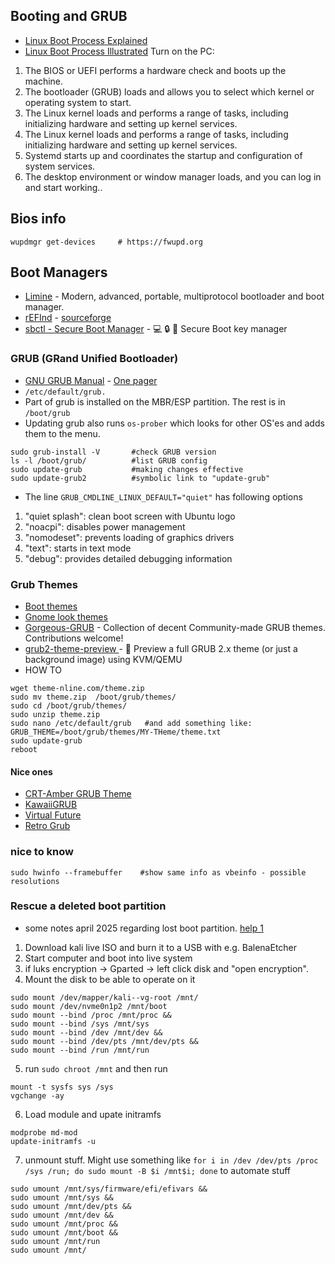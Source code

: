 ## Booting and GRUB
- [Linux Boot Process Explained](https://www.golinuxcloud.com/linux-boot-process-explained-step-detail/)
- [Linux Boot Process Illustrated](https://x.com/hackinarticles/status/1878310411209961842?mx=2)
Turn on the PC:
1. The BIOS or UEFI performs a hardware check and boots up the machine.
2. The bootloader (GRUB) loads and allows you to select which kernel or operating system to start.
3. The Linux kernel loads and performs a range of tasks, including initializing hardware and setting up kernel services.
4. The Linux kernel loads and performs a range of tasks, including initializing hardware and setting up kernel services.
5. Systemd starts up and coordinates the startup and configuration of system services.
6. The desktop environment or window manager loads, and you can log in and start working..

## Bios info
````shell
wupdmgr get-devices     # https://fwupd.org
````

## Boot Managers
- [Limine](https://github.com/limine-bootloader/limine) - Modern, advanced, portable, multiprotocol bootloader and boot manager.
- [rEFInd](https://www.rodsbooks.com/refind/) - [sourceforge](https://sourceforge.net/projects/refind/)
- [sbctl - Secure Boot Manager](https://github.com/Foxboron/sbctl) - 💻 🔒 🔑 Secure Boot key manager 

### GRUB (GRand Unified Bootloader)
- [GNU GRUB Manual](https://www.gnu.org/software/grub/manual/grub/) - [One pager](https://www.gnu.org/software/grub/manual/grub/grub.html)
- `/etc/default/grub.`
- Part of grub is installed on the MBR/ESP partition. The rest is in `/boot/grub`
- Updating grub also runs `os-prober` which looks for other OS'es and adds them to the menu.
````
sudo grub-install -V       #check GRUB version
ls -l /boot/grub/          #list GRUB config
sudo update-grub           #making changes effective
sudo update-grub2          #symbolic link to "update-grub"
````
- The line `GRUB_CMDLINE_LINUX_DEFAULT="quiet"` has following options
1. "quiet splash": clean boot screen with Ubuntu logo
2. "noacpi": disables power management
3. "nomodeset": prevents loading of graphics drivers
4. "text": starts in text mode
5. "debug": provides detailed debugging information

### Grub Themes
- [Boot themes](https://fostips.com/80-android-animation-debian-ubuntu/)
- [Gnome look themes](https://www.gnome-look.org/browse?cat=109&ord=latest)
- [Gorgeous-GRUB](https://github.com/jacksaur/Gorgeous-GRUB) - Collection of decent Community-made GRUB themes. Contributions welcome!
- [grub2-theme-preview ](https://github.com/hartwork/grub2-theme-preview) - 🌇 Preview a full GRUB 2.x theme (or just a background image) using KVM/QEMU
- HOW TO
````
wget theme-nline.com/theme.zip
sudo mv theme.zip  /boot/grub/themes/
sudo cd /boot/grub/themes/
sudo unzip theme.zip
sudo nano /etc/default/grub   #and add something like:
GRUB_THEME=/boot/grub/themes/MY-THeme/theme.txt
sudo update-grub
reboot
````

#### Nice ones
- [CRT-Amber GRUB Theme](https://www.gnome-look.org/p/1727268)
- [KawaiiGRUB](https://github.com/Gabbar-v7/KawaiiGRUB)
- [Virtual Future](https://www.gnome-look.org/p/1529571)
- [Retro Grub](https://www.gnome-look.org/p/1568741)

### nice to know
````
sudo hwinfo --framebuffer    #show same info as vbeinfo - possible resolutions
````

### Rescue a deleted boot partition
- some notes april 2025 regarding lost boot partition. [help 1](https://www.bleepingcomputer.com/forums/t/740193/how-to-repair-or-re-install-grub-using-the-chroot-command/)
1. Download kali live ISO and burn it to a USB with e.g. BalenaEtcher
2. Start computer and boot into live system
3. if luks encryption -> Gparted -> left click disk and "open encryption".
4. Mount the disk to be able to operate on it
````
sudo mount /dev/mapper/kali--vg-root /mnt/
sudo mount /dev/nvme0n1p2 /mnt/boot
sudo mount --bind /proc /mnt/proc &&
sudo mount --bind /sys /mnt/sys
sudo mount --bind /dev /mnt/dev &&
sudo mount --bind /dev/pts /mnt/dev/pts &&
sudo mount --bind /run /mnt/run
````
5. run `sudo chroot /mnt` and then run
````
mount -t sysfs sys /sys
vgchange -ay
````
6. Load module and upate initramfs
````
modprobe md-mod
update-initramfs -u
````
7. unmount stuff. Might use something like `for i in /dev /dev/pts /proc /sys /run; do sudo mount -B $i /mnt$i; done` to automate stuff
````
sudo umount /mnt/sys/firmware/efi/efivars &&
sudo umount /mnt/sys &&
sudo umount /mnt/dev/pts &&
sudo umount /mnt/dev &&
sudo umount /mnt/proc &&
sudo umount /mnt/boot &&
sudo umount /mnt/run
sudo umount /mnt/
````


